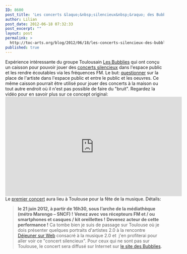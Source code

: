 ```yaml
---
ID: 8600
post_title: 'Les concerts &laquo;&nbsp;silencieux&nbsp;&raquo; des Bubblies'
author: Lilian
post_date: 2012-06-18 07:32:33
post_excerpt: ""
layout: post
permalink: >
  http://toc-arts.org/blog/2012/06/18/les-concerts-silencieux-des-bubblies/
published: true
---
```

Expérience intéressante du groupe Toulousain [Les Bubblies][1] qui ont conçu un caisson pour pouvoir jouer des [concerts silencieux][2] dans l'espace public et les rendre écoutables via les fréquences FM. Le but: [questionner][3] sur la place de l'artiste dans l'espace public et entre le public et les oeuvres. Ce même caisson pourrait être utilisé pour jouer des concerts à la maison ou tout autre endroit où il n'est pas possible de faire du "bruit". Regardez la vidéo pour en savoir plus sur ce concept original: <iframe src="http://www.youtube.com/embed/dk5fXqGV5iU" frameborder="0" width="560" height="315"></iframe> Le [premier concert][4] aura lieu à Toulouse pour la fête de la musique. Détails: 
> **le 21 juin 2012, à partir de 16h30, sous l’arche de la médiathèque (métro Marengo – SNCF) !** **Venez avec vos récepteurs FM et / ou smartphones et casques / kit oreillettes !** **Devenez acteur de cette performance !** Ca tombe bien je suis de passage sur Toulouse où je dois présenter quelques portraits d'artistes 2.0 à la rencontre [Déjeuner sur Web][5] consacré à la musique 2.0 et  j'en profiterai pour aller voir ce "concert silencieux". Pour ceux qui ne sont pas sur Toulouse, le concert sera diffusé sur Internet sur [le site des Bubblies][6].

 [1]: http://www.bubblies.net/
 [2]: http://combustible.fr/?cat=30
 [3]: http://combustible.fr/?p=775
 [4]: http://combustible.fr/?p=794
 [5]: http://www.lamelee.com/dejeuner-sur-web/musique-2-0-21-juin-2012.html
 [6]: http://bubblies.net